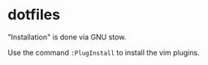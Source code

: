 # dotfiles

"Installation" is done via GNU stow.

Use the command `:PlugInstall` to install the vim plugins.
